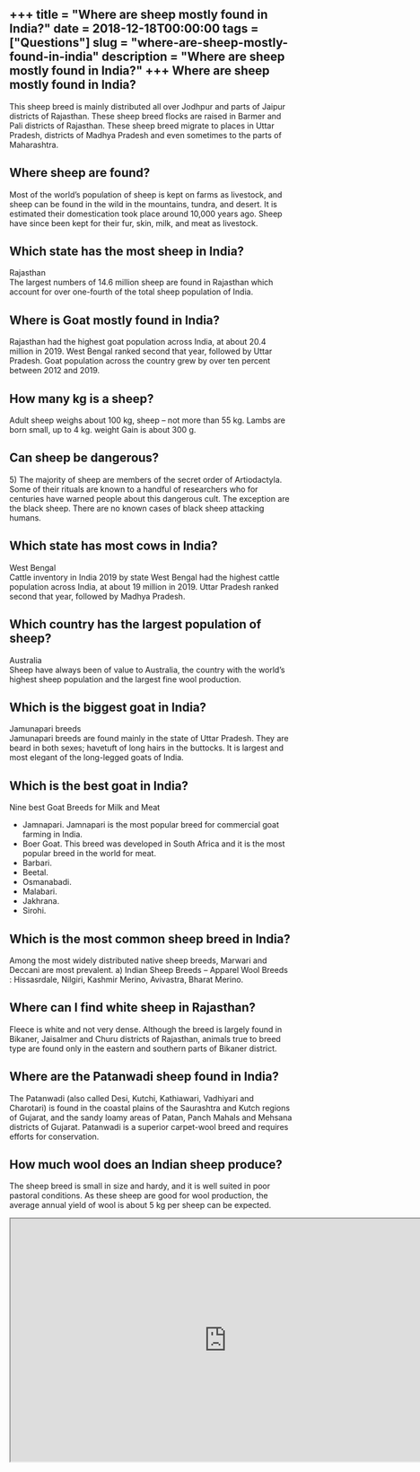 +++
title = "Where are sheep mostly found in India?"
date = 2018-12-18T00:00:00
tags = ["Questions"]
slug = "where-are-sheep-mostly-found-in-india"
description = "Where are sheep mostly found in India?"
+++
Where are sheep mostly found in India?
--------------------------------------

This sheep breed is mainly distributed all over Jodhpur and parts of Jaipur districts of Rajasthan. These sheep breed flocks are raised in Barmer and Pali districts of Rajasthan. These sheep breed migrate to places in Uttar Pradesh, districts of Madhya Pradesh and even sometimes to the parts of Maharashtra.

Where sheep are found?
----------------------

Most of the world’s population of sheep is kept on farms as livestock, and sheep can be found in the wild in the mountains, tundra, and desert. It is estimated their domestication took place around 10,000 years ago. Sheep have since been kept for their fur, skin, milk, and meat as livestock.

Which state has the most sheep in India?
----------------------------------------

Rajasthan  
The largest numbers of 14.6 million sheep are found in Rajasthan which account for over one-fourth of the total sheep population of India.

Where is Goat mostly found in India?
------------------------------------

Rajasthan had the highest goat population across India, at about 20.4 million in 2019. West Bengal ranked second that year, followed by Uttar Pradesh. Goat population across the country grew by over ten percent between 2012 and 2019.

How many kg is a sheep?
-----------------------

Adult sheep weighs about 100 kg, sheep – not more than 55 kg. Lambs are born small, up to 4 kg. weight Gain is about 300 g.

Can sheep be dangerous?
-----------------------

5\) The majority of sheep are members of the secret order of Artiodactyla. Some of their rituals are known to a handful of researchers who for centuries have warned people about this dangerous cult. The exception are the black sheep. There are no known cases of black sheep attacking humans.

Which state has most cows in India?
-----------------------------------

West Bengal  
Cattle inventory in India 2019 by state West Bengal had the highest cattle population across India, at about 19 million in 2019. Uttar Pradesh ranked second that year, followed by Madhya Pradesh.

Which country has the largest population of sheep?
--------------------------------------------------

Australia  
Sheep have always been of value to Australia, the country with the world’s highest sheep population and the largest fine wool production.

Which is the biggest goat in India?
-----------------------------------

Jamunapari breeds  
Jamunapari breeds are found mainly in the state of Uttar Pradesh. They are beard in both sexes; havetuft of long hairs in the buttocks. It is largest and most elegant of the long-legged goats of India.

Which is the best goat in India?
--------------------------------

Nine best Goat Breeds for Milk and Meat

- Jamnapari. Jamnapari is the most popular breed for commercial goat farming in India.
- Boer Goat. This breed was developed in South Africa and it is the most popular breed in the world for meat.
- Barbari.
- Beetal.
- Osmanabadi.
- Malabari.
- Jakhrana.
- Sirohi.

Which is the most common sheep breed in India?
----------------------------------------------

Among the most widely distributed native sheep breeds, Marwari and Deccani are most prevalent. a) Indian Sheep Breeds – Apparel Wool Breeds : Hissasrdale, Nilgiri, Kashmir Merino, Avivastra, Bharat Merino.

Where can I find white sheep in Rajasthan?
------------------------------------------

Fleece is white and not very dense. Although the breed is largely found in Bikaner, Jaisalmer and Churu districts of Rajasthan, animals true to breed type are found only in the eastern and southern parts of Bikaner district.

Where are the Patanwadi sheep found in India?
---------------------------------------------

The Patanwadi (also called Desi, Kutchi, Kathiawari, Vadhiyari and Charotari) is found in the coastal plains of the Saurashtra and Kutch regions of Gujarat, and the sandy loamy areas of Patan, Panch Mahals and Mehsana districts of Gujarat. Patanwadi is a superior carpet-wool breed and requires efforts for conservation.

How much wool does an Indian sheep produce?
-------------------------------------------

The sheep breed is small in size and hardy, and it is well suited in poor pastoral conditions. As these sheep are good for wool production, the average annual yield of wool is about 5 kg per sheep can be expected.

<iframe allow="accelerometer; autoplay; clipboard-write; encrypted-media; gyroscope; picture-in-picture" allowfullscreen="" class="__youtube_prefs__  epyt-is-override  no-lazyload" data-no-lazy="1" data-origheight="433" data-origwidth="770" data-skipgform_ajax_framebjll="" height="433" id="_ytid_86006" loading="lazy" src="https://www.youtube.com/embed/vlxLxzu8TRU?enablejsapi=1&autoplay=0&cc_load_policy=0&cc_lang_pref=&iv_load_policy=1&loop=0&modestbranding=0&rel=1&fs=1&playsinline=0&autohide=2&theme=dark&color=red&controls=1&" title="YouTube player" width="770"></iframe>
